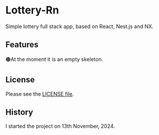 # Lottery-Rn

Simple lottery full stack app, based on React, Nest.js and NX.

## Features

🟠At the moment it is an empty skeleton.

## License

Please see the [LICENSE file](LICENSE).

## History

I started the project on 13th November, 2024.
